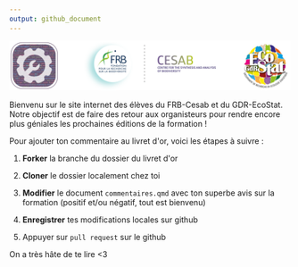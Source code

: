 ```yaml
---
output: github_document
---
```



![](data/logo_tout_fondvert.png)

Bienvenu sur le site internet des élèves du FRB-Cesab et du GDR-EcoStat. Notre objectif est de faire des retour aux organisteurs pour rendre encore plus géniales les prochaines éditions de la formation !

Pour ajouter ton commentaire au livret d'or, voici les étapes à suivre :

1.  **Forker** la branche du dossier du livret d'or

2.  **Cloner** le dossier localement chez toi

3.  **Modifier** le document `commentaires.qmd` avec ton superbe avis sur la formation (positif et/ou négatif, tout est bienvenu)

4.  **Enregistrer** tes modifications locales sur github

5.  Appuyer sur `pull request` sur le github

On a très hâte de te lire <3
